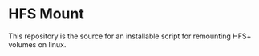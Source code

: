 # HFS Mount
This repository is the source for an installable script for remounting HFS+ volumes on linux.